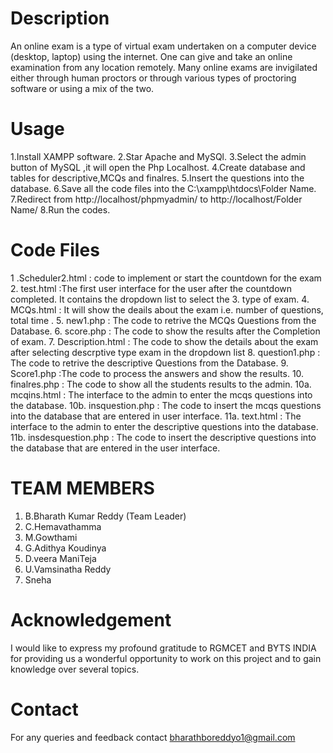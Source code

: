 # Description
An online exam is a type of virtual exam undertaken on a computer device (desktop, laptop) using the internet.
One can give and take an online examination from any location remotely.
Many online exams are invigilated either through human proctors or through various types of proctoring software or using a mix of the 
two.
# Usage
1.Install XAMPP software.
2.Star Apache and MySQl.
3.Select the admin button of MySQL ,it will open the Php Localhost.
4.Create database and tables for descriptive,MCQs and finalres.
5.Insert the questions into the database.
6.Save all the code files into the C:\xampp\htdocs\Folder Name.
7.Redirect from http://localhost/phpmyadmin/ to http://localhost/Folder Name/
8.Run the codes.
# Code Files
1 .Scheduler2.html : code to implement or start the countdown for the exam 
2. test.html :The first user interface for the user after the countdown completed. It contains the        dropdown list to select the 
3. type of exam.
4. MCQs.html : It will show the deails about the exam i.e. number of questions, total time .
5. new1.php : The code to retrive the MCQs Questions from the Database.
6. score.php : The code to show the results after the Completion of exam.
7. Description.html : The code to show the details about the exam after selecting descrptive type exam        in the dropdown list
8. question1.php : The code to retrive the descriptive Questions from the Database.
9. Score1.php :The code to process the answers and show the results.
10. finalres.php : The code to show all the students results to the admin.
10a. mcqins.html : The interface to the admin to enter the mcqs questions into the database.
10b. insquestion.php : The code to insert the mcqs questions into the database that are entered   in user interface.
11a. text.html : The interface to the admin to enter the descriptive questions into the database.
11b. insdesquestion.php : The code to insert the descriptive questions into the database that are entered in the user interface.
# TEAM MEMBERS
1. B.Bharath Kumar Reddy  (Team Leader)
2. C.Hemavathamma
3. M.Gowthami
4. G.Adithya Koudinya
5. D.veera ManiTeja
6. U.Vamsinatha Reddy
7. Sneha
# Acknowledgement
I would like to express my profound gratitude to RGMCET and BYTS INDIA for providing us a wonderful opportunity to work on this project 
and to gain knowledge over several topics.
# Contact
For any queries and feedback contact bharathboreddyo1@gmail.com




